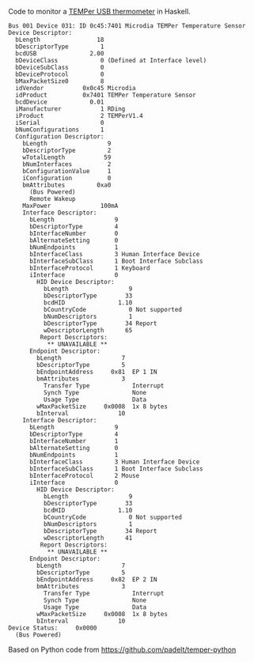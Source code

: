 Code to monitor a [TEMPer USB thermometer](http://www.dx.com/p/81105?Utm_rid=85466298&Utm_source=affiliate) in Haskell.

    Bus 001 Device 031: ID 0c45:7401 Microdia TEMPer Temperature Sensor
    Device Descriptor:
      bLength                18
      bDescriptorType         1
      bcdUSB               2.00
      bDeviceClass            0 (Defined at Interface level)
      bDeviceSubClass         0
      bDeviceProtocol         0
      bMaxPacketSize0         8
      idVendor           0x0c45 Microdia
      idProduct          0x7401 TEMPer Temperature Sensor
      bcdDevice            0.01
      iManufacturer           1 RDing
      iProduct                2 TEMPerV1.4
      iSerial                 0
      bNumConfigurations      1
      Configuration Descriptor:
        bLength                 9
        bDescriptorType         2
        wTotalLength           59
        bNumInterfaces          2
        bConfigurationValue     1
        iConfiguration          0
        bmAttributes         0xa0
          (Bus Powered)
          Remote Wakeup
        MaxPower              100mA
        Interface Descriptor:
          bLength                 9
          bDescriptorType         4
          bInterfaceNumber        0
          bAlternateSetting       0
          bNumEndpoints           1
          bInterfaceClass         3 Human Interface Device
          bInterfaceSubClass      1 Boot Interface Subclass
          bInterfaceProtocol      1 Keyboard
          iInterface              0
            HID Device Descriptor:
              bLength                 9
              bDescriptorType        33
              bcdHID               1.10
              bCountryCode            0 Not supported
              bNumDescriptors         1
              bDescriptorType        34 Report
              wDescriptorLength      65
             Report Descriptors:
               ** UNAVAILABLE **
          Endpoint Descriptor:
            bLength                 7
            bDescriptorType         5
            bEndpointAddress     0x81  EP 1 IN
            bmAttributes            3
              Transfer Type            Interrupt
              Synch Type               None
              Usage Type               Data
            wMaxPacketSize     0x0008  1x 8 bytes
            bInterval              10
        Interface Descriptor:
          bLength                 9
          bDescriptorType         4
          bInterfaceNumber        1
          bAlternateSetting       0
          bNumEndpoints           1
          bInterfaceClass         3 Human Interface Device
          bInterfaceSubClass      1 Boot Interface Subclass
          bInterfaceProtocol      2 Mouse
          iInterface              0
            HID Device Descriptor:
              bLength                 9
              bDescriptorType        33
              bcdHID               1.10
              bCountryCode            0 Not supported
              bNumDescriptors         1
              bDescriptorType        34 Report
              wDescriptorLength      41
             Report Descriptors:
               ** UNAVAILABLE **
          Endpoint Descriptor:
            bLength                 7
            bDescriptorType         5
            bEndpointAddress     0x82  EP 2 IN
            bmAttributes            3
              Transfer Type            Interrupt
              Synch Type               None
              Usage Type               Data
            wMaxPacketSize     0x0008  1x 8 bytes
            bInterval              10
    Device Status:     0x0000
      (Bus Powered)


Based on Python code from https://github.com/padelt/temper-python